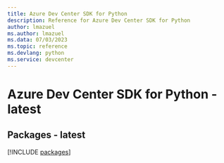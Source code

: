 ```yaml
---
title: Azure Dev Center SDK for Python
description: Reference for Azure Dev Center SDK for Python
author: lmazuel
ms.author: lmazuel
ms.data: 07/03/2023
ms.topic: reference
ms.devlang: python
ms.service: devcenter
---
```

# Azure Dev Center SDK for Python - latest
## Packages - latest
[!INCLUDE [packages](dev-center-index.md)]